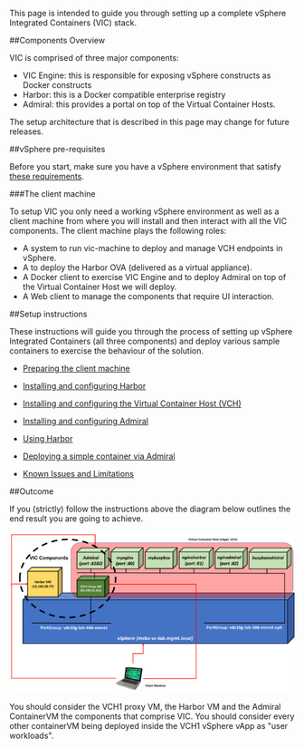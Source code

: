 
This page is intended to guide you through setting up a complete vSphere Integrated Containers (VIC) stack.

##Components Overview

VIC is comprised of three major components:

- VIC Engine: this is responsible for exposing vSphere constructs as Docker constructs
- Harbor: this is a Docker compatible enterprise registry
- Admiral: this provides a portal on top of the Virtual Container Hosts.   

The setup architecture that is described in this page may change for future releases.

##vSphere pre-requisites

Before you start, make sure you have a vSphere environment that satisfy [these requirements](https://vmware.github.io/vic/assets/files/html/vic_installation/vic_installation_prereqs.html).

###The client machine  

To setup VIC you only need a working vSphere environment as well as a client machine from where you will install and then interact with all the VIC components. The client machine plays the following roles:

- A system to run vic-machine to deploy and manage VCH endpoints in vSphere.
- A to deploy the Harbor OVA (delivered as a virtual appliance).
- A Docker client to exercise VIC Engine and to deploy Admiral on top of the Virtual Container Host we will deploy.
- A Web client to manage the components that require UI interaction.

##Setup instructions

These instructions will guide you through the process of setting up vSphere Integrated Containers (all three components) and deploy various sample containers to exercise the behaviour of the solution.

- [Preparing the client machine](preparing-the-client-machine.md)

- [Installing and configuring Harbor](install-configure-harbor.md)

- [Installing and configuring the Virtual Container Host (VCH)](install-configure-vch.md)

- [Installing and configuring Admiral](install-configure-admiral.md)

- [Using Harbor](using-harbor.md)

- [Deploying a simple container via Admiral](deploy-simple-container-via-admiral.md)

- [Known Issues and Limitations](known-issues-limitations.md)

##Outcome

If you (strictly) follow the instructions above the diagram below outlines the end result you are going to achieve.

![Outcome](outcome.png)

You should consider the VCH1 proxy VM, the Harbor VM and the Admiral ContainerVM the components that comprise VIC. You should consider every other containerVM being deployed inside the VCH1 vSphere vApp as "user workloads".  

